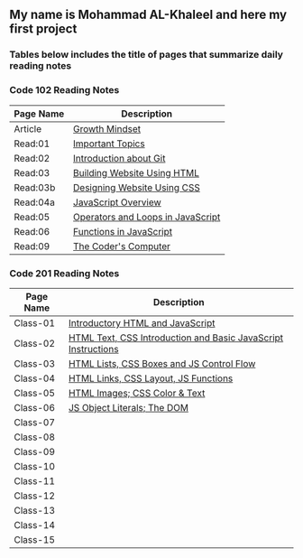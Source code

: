 ## **My name is Mohammad AL-Khaleel and here my first project**

### **Tables below includes the title of pages that summarize daily reading notes**
       
       
### **Code 102 Reading Notes**

| **Page Name** | **Description** |
| -----------   | --------------- |
| Article       |[Growth Mindset](https://malkhaleel88.github.io/reading-notes/Article)                   |
| Read:01       |[Important Topics](https://malkhaleel88.github.io/reading-notes/Read:01)                 |
| Read:02       |[Introduction about Git](https://malkhaleel88.github.io/reading-notes/Read:02)           |
| Read:03       |[Building Website Using HTML](https://malkhaleel88.github.io/reading-notes/Read:03)      |
| Read:03b      |[Designing Website Using CSS](https://malkhaleel88.github.io/reading-notes/Read:03b)     |
| Read:04a      |[JavaScript Overview](https://malkhaleel88.github.io/reading-notes/Read:04a)             |
| Read:05       |[Operators and Loops in JavaScript](https://malkhaleel88.github.io/reading-notes/Read:05)|
| Read:06       |[Functions in JavaScript](https://malkhaleel88.github.io/reading-notes/Read:06)          |
| Read:09       |[The Coder's Computer](https://malkhaleel88.github.io/reading-notes/Read:09)             |




### **Code 201 Reading Notes**

| **Page Name** | **Description** |
| -----------   | --------------- |
| Class-01      |[Introductory HTML and JavaScript](https://malkhaleel88.github.io/reading-notes/Class-01)|
| Class-02      |[HTML Text, CSS Introduction and Basic JavaScript Instructions](https://malkhaleel88.github.io/reading-notes/Class-02)|
| Class-03      |[HTML Lists, CSS Boxes and JS Control Flow](https://malkhaleel88.github.io/reading-notes/Class-03)|
| Class-04      |[HTML Links, CSS Layout, JS Functions](https://malkhaleel88.github.io/reading-notes/Class-04)|
| Class-05      | [HTML Images; CSS Color & Text](https://malkhaleel88.github.io/reading-notes/Class-05)|
| Class-06      | [JS Object Literals; The DOM](https://malkhaleel88.github.io/reading-notes/Class-06)|
| Class-07      | [](https://malkhaleel88.github.io/reading-notes/Class-07)|
| Class-08      | [](https://malkhaleel88.github.io/reading-notes/Class-08)|
| Class-09      | [](https://malkhaleel88.github.io/reading-notes/Class-09)|
| Class-10      | [](https://malkhaleel88.github.io/reading-notes/Class-10)|
| Class-11      | [](https://malkhaleel88.github.io/reading-notes/Class-11)|
| Class-12      | [](https://malkhaleel88.github.io/reading-notes/Class-12)|
| Class-13      | [](https://malkhaleel88.github.io/reading-notes/Class-13)|
| Class-14      | [](https://malkhaleel88.github.io/reading-notes/Class-14)|
| Class-15      | [](https://malkhaleel88.github.io/reading-notes/Class-15)|